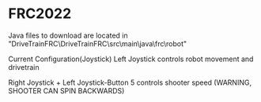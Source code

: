 # FRC2022
Java files to download are located in "DriveTrainFRC\DriveTrainFRC\src\main\java\frc\robot"

Current Configuration(Joystick)
Left Joystick controls robot movement and drivetrain

Right Joystick + Left Joystick-Button 5 controls shooter speed
(WARNING, SHOOTER CAN SPIN BACKWARDS)

